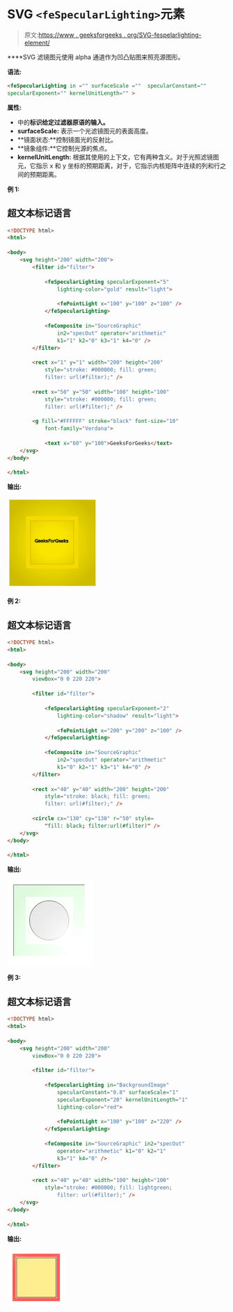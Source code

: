 # SVG `<feSpecularLighting>`元素

> 原文:[https://www . geeksforgeeks . org/SVG-fespelarlighting-element/](https://www.geeksforgeeks.org/svg-fespecularlighting-element/)

**<fespeaklarlighting>**SVG 滤镜图元使用 alpha 通道作为凹凸贴图来照亮源图形。

**语法:**

```html
<feSpecularLighting in ="" surfaceScale =""  specularConstant="" 
specularExponent="" kernelUnitLength="" >

```

**属性:**

*   中的**标识给定过滤器原语的输入。**
*   **surfaceScale:** 表示一个光滤镜图元的表面高度。
*   **镜面状态:**控制镜面光的反射比。
*   **镜象组件:**它控制光源的焦点。
*   **kernelUnitLength:** 根据其使用的上下文，它有两种含义。对于光照滤镜图元，它指示 x 和 y 坐标的预期距离，对于<feconvolumematrix>，它指示内核矩阵中连续的列和行之间的预期距离。

**例 1:**

## 超文本标记语言

```html
<!DOCTYPE html>
<html>

<body>
    <svg height="200" width="200">
        <filter id="filter">

            <feSpecularLighting specularExponent="5"
                lighting-color="gold" result="light">

                <fePointLight x="100" y="100" z="100" />
            </feSpecularLighting>

            <feComposite in="SourceGraphic" 
                in2="specOut" operator="arithmetic" 
                k1="1" k2="0" k3="1" k4="0" />
        </filter>

        <rect x="1" y="1" width="200" height="200" 
            style="stroke: #000000; fill: green; 
            filter: url(#filter);" />

        <rect x="50" y="50" width="100" height="100" 
            style="stroke: #000000; fill: green; 
            filter: url(#filter);" />

        <g fill="#FFFFFF" stroke="black" font-size="10" 
            font-family="Verdana">

            <text x="60" y="100">GeeksForGeeks</text>
    </svg>
</body>

</html>
```

**输出:**

![](img/bd72339b29591191c95cb44ec0786ce9.png)

**例 2:**

## 超文本标记语言

```html
<!DOCTYPE html>
<html>

<body>
    <svg height="200" width="200" 
        viewBox="0 0 220 220">

        <filter id="filter">

            <feSpecularLighting specularExponent="2"
                lighting-color="shadow" result="light">

                <fePointLight x="200" y="200" z="100" />
            </feSpecularLighting>

            <feComposite in="SourceGraphic" 
                in2="specOut" operator="arithmetic" 
                k1="0" k2="1" k3="1" k4="0" />
        </filter>

        <rect x="40" y="40" width="200" height="200" 
            style="stroke: black; fill: green;
            filter: url(#filter);" />

        <circle cx="130" cy="130" r="50" style=
            "fill: black; filter:url(#filter)" />
    </svg>
</body>

</html>
```

**输出:**

![](img/40ecf9cd3e2e64fbf1f76753db281a88.png)

**例 3:**

## 超文本标记语言

```html
<!DOCTYPE html>
<html>

<body>
    <svg height="200" width="200" 
        viewBox="0 0 220 220">

        <filter id="filter">

            <feSpecularLighting in="BackgroundImage"
                specularConstant="0.8" surfaceScale="1"
                specularExponent="20" kernelUnitLength="1"
                lighting-color="red">

                <fePointLight x="100" y="100" z="220" />
            </feSpecularLighting>

            <feComposite in="SourceGraphic" in2="specOut"
                operator="arithmetic" k1="0" k2="1" 
                k3="1" k4="0" />
        </filter>

        <rect x="40" y="40" width="100" height="100" 
            style="stroke: #000000; fill: lightgreen; 
                filter: url(#filter);" />
    </svg>
</body>

</html>
```

**输出:**

![](img/3fdbad13cf9d1e8940219d7dea6d71ff.png)